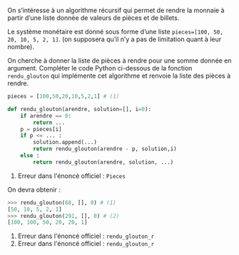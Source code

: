 On s’intéresse à un algorithme récursif qui permet de rendre la monnaie à partir d’une
liste donnée de valeurs de pièces et de billets.

Le système monétaire est donné sous
forme d’une liste `pieces=[100, 50, 20, 10, 5, 2, 1]`.
(on supposera qu’il n’y a
pas de limitation quant à leur nombre).

On cherche à donner la liste de pièces à rendre
pour une somme donnée en argument.
Compléter le code Python ci-dessous de la fonction `rendu_glouton` qui implémente cet
algorithme et renvoie la liste des pièces à rendre.

```python linenums='1'
pieces = [100,50,20,10,5,2,1] # (1)

def rendu_glouton(arendre, solution=[], i=0):
    if arendre == 0:
        return ...
    p = pieces[i]
    if p <= ... :
        solution.append(...)
        return rendu_glouton(arendre - p, solution,i)
    else :
        return rendu_glouton(arendre, solution, ...)
```

1. Erreur dans l'énoncé officiel : ```Pieces```


On devra obtenir :

```python
>>> rendu_glouton(68, [], 0) # (1)
[50, 10, 5, 2, 1]
>>> rendu_glouton(291, [], 0) # (2)
[100, 100, 50, 20, 20, 1]
```

1. Erreur dans l'énoncé officiel : ```rendu_glouton_r```
2. Erreur dans l'énoncé officiel : ```rendu_glouton_r```